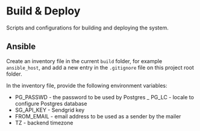 # Build & Deploy

Scripts and configurations for building and deploying the system.

## Ansible

Create an inventory file in the current `build` folder, for example
`ansible_host`, and add a new entry in the `.gitignore` file on this
project root folder.

In the inventory file, provide the following environment variables:

- PG_PASSWD - the password to be used by Postgres
_ PG_LC - locale to configure Postgres database
- SG_API_KEY - Sendgrid key
- FROM_EMAIL - email address to be used as a sender by the mailer
- TZ - backend timezone




